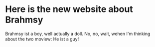 # Here is the new website about Brahmsy

Brahmsy ist a boy, well actually a doll. No, no, wait, wehen I'm thinking about the two moview: He ist a guy!

